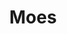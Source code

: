 ---
guid: 2007
title: "Moes"
category: Moes
description: "Moes is a brand for anyone interested in using high-quality smart home devices to enjoy a whole-house-intelligent lifestyle. Our mission is to design and provide comprehensive solutions to house devices for the enjoyment of our honored customers."
url: "https://www.moeshouse.com/"
locale: en_GB
sitemap:
  changefreq: 'monthly'
  exclude: 'no'
  priority: 0.5
  lastmod:  # date to end modification
redirect_from: 
  - /en/categorie-produit/brand/moes/
  - /en/category/moes
---
